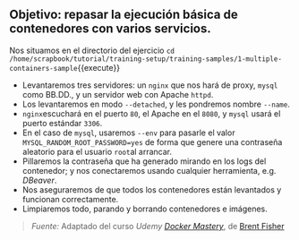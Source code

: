 ## Objetivo: repasar la ejecución básica de contenedores con varios servicios.

Nos situamos en el directorio del ejercicio ``cd /home/scrapbook/tutorial/training-setup/training-samples/1-multiple-containers-sample``{{execute}}

- Levantaremos tres servidores: un `nginx` que nos hará de proxy, `mysql` como BB.DD., y un servidor web con Apache `httpd`.
- Los levantaremos en modo `--detached`, y les pondremos nombre `--name`.
- `nginx`escuchará en el puerto `80`, el Apache en el `8080`, y `mysql` usará el puerto estándar `3306`.
- En el caso de `mysql`, usaremos `--env` para pasarle el valor `MYSQL_RANDOM_ROOT_PASSWORD=yes` de forma que genere una contraseña aleatorio para el usuario `root`al arrancar.
- Pillaremos la contraseña que ha generado mirando en los logs del contenedor; y nos conectaremos usando cualquier herramienta, e.g. _DBeaver_.
- Nos aseguraremos de que todos los contenedores están levantados y funcionan correctamente.
- Limpiaremos todo, parando y borrando contenedores e imágenes.

> *Fuente:* Adaptado del curso _Udemy_ [_Docker Mastery_](https://www.udemy.com/docker-mastery/learn/v4/content), de [Brent Fisher](https://www.bretfisher.com/)
